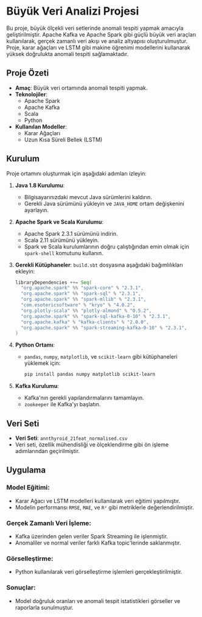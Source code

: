 # Büyük Veri Analizi Projesi

Bu proje, büyük ölçekli veri setlerinde anomali tespiti yapmak amacıyla geliştirilmiştir. Apache Kafka ve Apache Spark gibi güçlü büyük veri araçları kullanılarak, gerçek zamanlı veri akışı ve analiz altyapısı oluşturulmuştur. Proje, karar ağaçları ve LSTM gibi makine öğrenimi modellerini kullanarak yüksek doğrulukta anomali tespiti sağlamaktadır.

## Proje Özeti

- **Amaç**: Büyük veri ortamında anomali tespiti yapmak.
- **Teknolojiler**:
  - Apache Spark
  - Apache Kafka
  - Scala
  - Python
- **Kullanılan Modeller**:
  - Karar Ağaçları
  - Uzun Kısa Süreli Bellek (LSTM)

## Kurulum

Proje ortamını oluşturmak için aşağıdaki adımları izleyin:

1. **Java 1.8 Kurulumu**:
   - Bilgisayarınızdaki mevcut Java sürümlerini kaldırın.
   - Gerekli Java sürümünü yükleyin ve `JAVA_HOME` ortam değişkenini ayarlayın.

2. **Apache Spark ve Scala Kurulumu**:
   - Apache Spark 2.3.1 sürümünü indirin.
   - Scala 2.11 sürümünü yükleyin.
   - Spark ve Scala kurulumlarının doğru çalıştığından emin olmak için `spark-shell` komutunu kullanın.

3. **Gerekli Kütüphaneler**:
   `build.sbt` dosyasına aşağıdaki bağımlılıkları ekleyin:
   ```scala
   libraryDependencies ++= Seq(
     "org.apache.spark" %% "spark-core" % "2.3.1",
     "org.apache.spark" %% "spark-sql" % "2.3.1",
     "org.apache.spark" %% "spark-mllib" % "2.3.1",
     "com.esotericsoftware" % "kryo" % "4.0.2",
     "org.plotly-scala" %% "plotly-almond" % "0.5.2",
     "org.apache.spark" %% "spark-sql-kafka-0-10" % "2.3.1",
     "org.apache.kafka" % "kafka-clients" % "2.0.0",
     "org.apache.spark" %% "spark-streaming-kafka-0-10" % "2.3.1",
   )

4. **Python Ortamı**:
   - `pandas`, `numpy`, `matplotlib`, ve `scikit-learn` gibi kütüphaneleri yüklemek için:
     ```bash
     pip install pandas numpy matplotlib scikit-learn
     ```

5. **Kafka Kurulumu**:
   - Kafka'nın gerekli yapılandırmalarını tamamlayın.
   - `zookeeper` ile Kafka'yı başlatın.

## Veri Seti

- **Veri Seti**: `annthyroid_21feat_normalised.csv`
- Veri seti, özellik mühendisliği ve ölçeklendirme gibi ön işleme adımlarından geçirilmiştir.

## Uygulama

### Model Eğitimi:

- Karar Ağacı ve LSTM modelleri kullanılarak veri eğitimi yapılmıştır.
- Modelin performansı `RMSE`, `MAE`, ve `R²` gibi metriklerle değerlendirilmiştir.

### Gerçek Zamanlı Veri İşleme:

- Kafka üzerinden gelen veriler Spark Streaming ile işlenmiştir.
- Anomaliler ve normal veriler farklı Kafka topic'lerinde saklanmıştır.

### Görselleştirme:

- Python kullanılarak veri görselleştirme işlemleri gerçekleştirilmiştir.

### Sonuçlar:

- Model doğruluk oranları ve anomali tespit istatistikleri görseller ve raporlarla sunulmuştur.


